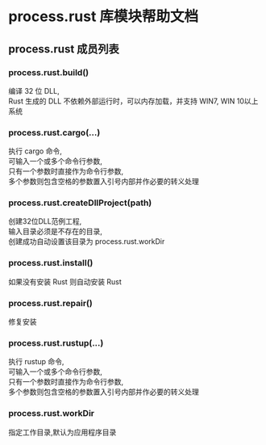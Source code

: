 # process.rust 库模块帮助文档

<a id="process.rust"></a>
## process.rust 成员列表


<a id="process.rust.build"></a>
### process.rust.build() 
 编译 32 位 DLL,  
Rust 生成的 DLL 不依赖外部运行时，可以内存加载，并支持 WIN7, WIN 10以上系统

<a id="process.rust.cargo"></a>
### process.rust.cargo(...) 
 执行 cargo 命令,  
可输入一个或多个命令行参数,  
只有一个参数时直接作为命令行参数,  
多个参数则包含空格的参数置入引号内部并作必要的转义处理

<a id="process.rust.createDllProject"></a>
### process.rust.createDllProject(path) 
 创建32位DLL范例工程,  
输入目录必须是不存在的目录,  
创建成功自动设置该目录为 process.rust.workDir

<a id="process.rust.install"></a>
### process.rust.install() 
 如果没有安装 Rust 则自动安装 Rust

<a id="process.rust.repair"></a>
### process.rust.repair() 
 修复安装

<a id="process.rust.rustup"></a>
### process.rust.rustup(...) 
 执行 rustup 命令,  
可输入一个或多个命令行参数,  
只有一个参数时直接作为命令行参数,  
多个参数则包含空格的参数置入引号内部并作必要的转义处理

<a id="process.rust.workDir"></a>
### process.rust.workDir 
 指定工作目录,默认为应用程序目录
